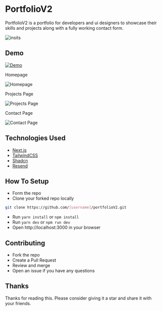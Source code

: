 # PortfolioV2

PortfolioV2 is a portfolio for developers and ui designers to showcase their skills and projects along with a fully working contact form.

![insits](/public/insits.png)

## Demo

[![Demo](https://img.shields.io/badge/Demo-https--rahul.eu.org-green)](https://rahul.eu.org)

Homepage

![Homepage](/public/homepage.png)

Projects Page

![Projects Page](/public/projects-page.png)

Contact Page

![Contact Page](/public/contact-page.png)

## Technologies Used

- [Next.js](https://nextjs.org/)
- [TailwindCSS](https://tailwindcss.com/)
- [Shadcn](https://ui.shadcn.com/)
- [Resend](https://www.resend.com/)

## How To Setup

- Form the repo
- Clone your forked repo locally
```bash
git clone https://github.com/[username]/portfolioV2.git
```
- Run `yarn install` or `npm install`
- Run `yarn dev` or `npm run dev`
- Open http://localhost:3000 in your browser

## Contributing

- Fork the repo
- Create a Pull Request
- Review and merge
- Open an issue if you have any questions

## Thanks

Thanks for reading this. Please consider giving it a star and share it with your friends.
